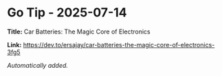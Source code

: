 # Go Tip - 2025-07-14

**Title:** Car Batteries: The Magic Core of Electronics

**Link:** https://dev.to/ersajay/car-batteries-the-magic-core-of-electronics-3fg5

_Automatically added._
